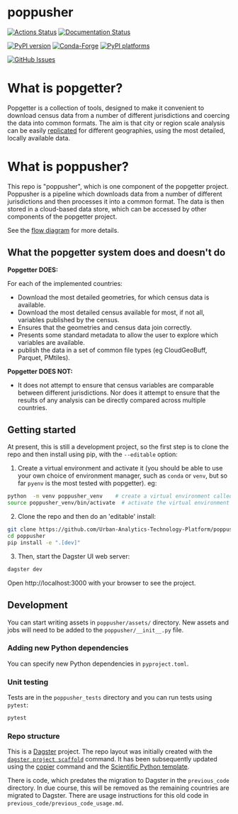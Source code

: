 # poppusher

[![Actions Status][actions-badge]][actions-link]
[![Documentation Status][rtd-badge]][rtd-link]

[![PyPI version][pypi-version]][pypi-link]
[![Conda-Forge][conda-badge]][conda-link]
[![PyPI platforms][pypi-platforms]][pypi-link]

[![GitHub Issues][github-issues-badge]][github-issues-link]

<!-- SPHINX-START -->

<!-- prettier-ignore-start -->
[actions-badge]:            https://github.com/Urban-Analytics-Technology-Platform/poppusher/workflows/CI/badge.svg
[actions-link]:             https://github.com/Urban-Analytics-Technology-Platform/poppusher/actions
[conda-badge]:              https://img.shields.io/conda/vn/conda-forge/poppusher
[conda-link]:               https://github.com/conda-forge/poppusher-feedstock
[github-discussions-badge]: https://img.shields.io/static/v1?label=Discussions&message=Ask&color=blue&logo=github
[github-discussions-link]:  https://github.com/Urban-Analytics-Technology-Platform/poppusher/discussions
[github-issues-badge]: https://img.shields.io/static/v1?label=GitHub&message=Issues&color=blue&logo=github
[github-issues-link]:  https://github.com/Urban-Analytics-Technology-Platform/poppusher/issues
[pypi-link]:                https://pypi.org/project/poppusher/
[pypi-platforms]:           https://img.shields.io/pypi/pyversions/poppusher
[pypi-version]:             https://img.shields.io/pypi/v/poppusher
[rtd-badge]:                https://readthedocs.org/projects/poppusher/badge/?version=latest
[rtd-link]:                 https://poppusher.readthedocs.io/en/latest/?badge=latest

<!-- prettier-ignore-end -->

# What is popgetter?

Popgetter is a collection of tools, designed to make it convenient to download
census data from a number of different jurisdictions and coercing the data into
common formats. The aim is that city or region scale analysis can be easily
[replicated](https://the-turing-way.netlify.app/reproducible-research/overview/overview-definitions.html#table-of-definitions-for-reproducibility)
for different geographies, using the most detailed, locally available data.

# What is poppusher?

This repo is "poppusher", which is one component of the popgetter project.
Poppusher is a pipeline which downloads data from a number of different
jurisdictions and then processes it into a common format. The data is then
stored in a cloud-based data store, which can be accessed by other components of
the popgetter project.

See the [flow diagram](flow-diagram.md) for more details.

## What the popgetter system does and doesn't do

**Popgetter DOES:**

For each of the implemented countries:

- Download the most detailed geometries, for which census data is available.
- Download the most detailed census available for most, if not all, variables
  published by the census.
- Ensures that the geometries and census data join correctly.
- Presents some standard metadata to allow the user to explore which variables
  are available.
- publish the data in a set of common file types (eg CloudGeoBuff, Parquet,
  PMtiles).

**Popgetter DOES NOT:**

- It does not attempt to ensure that census variables are comparable between
  different jurisdictions. Nor does it attempt to ensure that the results of any
  analysis can be directly compared across multiple countries.

## Getting started

At present, this is still a development project, so the first step is to clone
the repo and then install using pip, with the `--editable` option:

1. Create a virtual environment and activate it (you should be able to use your
   own choice of environment manager, such as `conda` or `venv`, but so far
   `pyenv` is the most tested with popgetter). eg:

```bash
python  -m venv poppusher_venv    # create a virtual environment called `poppusher_venv`
source poppusher_venv/bin/activate  # activate the virtual environment
```

2. Clone the repo and then do an 'editable' install:

```bash
git clone https://github.com/Urban-Analytics-Technology-Platform/poppusher.git
cd poppusher
pip install -e ".[dev]"
```

3. Then, start the Dagster UI web server:

```bash
dagster dev
```

Open http://localhost:3000 with your browser to see the project.

## Development

You can start writing assets in `poppusher/assets/` directory. New assets and
jobs will need to be added to the `poppusher/__init__.py` file.

### Adding new Python dependencies

You can specify new Python dependencies in `pyproject.toml`.

### Unit testing

Tests are in the `poppusher_tests` directory and you can run tests using
`pytest`:

```bash
pytest
```

### Repo structure

This is a [Dagster](https://dagster.io/) project. The repo layout was initially
created with the
[`dagster project scaffold`](https://docs.dagster.io/getting-started/create-new-project)
command. It has been subsequently updated using the
[copier](https://copier.readthedocs.io/en/stable/) command and the
[Scientific Python template](https://github.com/scientific-python/cookie).

There is code, which predates the migration to Dagster in the `previous_code`
directory. In due course, this will be removed as the remaining countries are
migrated to Dagster. There are usage instructions for this old code in
`previous_code/previous_code_usage.md`.

